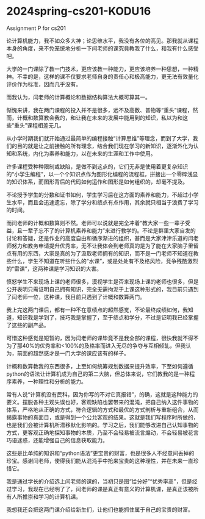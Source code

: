 # 2024spring-cs201-KODU16

Assignment P for cs201

论计算机能力，我不如众多大神；论思维水平，我没有各位的高见。那我就从课程本身的角度，来不免笼统地分析一下闫老师的课究竟教我了什么，和我有什么感受吧。

大学的一门课除了教一门技术，更应该教一种能力，更应该培养一种思想，一种精神。不幸的是，这样的课不仅要求老师自身的责任心和极高能力，更无法有效量化评价作为标准，因而几乎没有。

而我认为，闫老师的计算概论和数据结构算法大概可算其一。

惭愧来讲，我在两门课程的投入并不是很多，远不及高数、普物等“重头”课程，然而，计概和数算教会我的，和让我在未来的发展中能用到的知识，私以为和这些“重头”课程相差无几。

从小学时期我们就开始通过最简单的编程接触“计算思维”等理念，而到了大学，我们的目的就是让之前接触的所有理念，结合我们现在学习的新知识，逐渐外化为认知和系统，内化为素养和能力，以在未来的生涯和工作中使用。

许多课程受种种限制或缺陷，是做不到这点的，它们无非是使用着更复杂知识的“小学生编程”，以一个个知识点作为图形化编程的流程框，拼接出一个零碎浅显的知识体系，而图形背后的代码如何运作和图形是如何组织的，却毫不提及。

不论授予学生的分数和证书如何，学生学习后在这方面的素养和能力，不超过小学生水平，而且会迅速遗忘，除了学分和绩点有点作用，其余就只相当于浪费了学习的时间。

而闫老师的计概和数算则不然。老师可以说就是完全冲着“教大家一些一辈子受益，且一辈子忘不了的计算机素养和能力”来进行教学的。不论是群里大家自发的讨论和答疑，还是作业的高度自由和循序渐进的组织，甚而是大家津津乐道的闫老师努力和教务申请提升优秀率，无不让我体会到老师真的是为了能在大家脑子里留点有用的东西，大家是真的为了汲取老师拥有的知识，而不是一门老师不知道在教些什么，学生不知道在听些什么的“水课”，或是处处有不及格风险，竞争残酷激烈的“雷课”，这两种课是学习知识的大害。

愤怒学生不来现场上课的老师很多，漠视学生是否来现场上课的老师也很多，但是公开表明只需证明自己拥有知识，完全无需拘泥于上课这种形式的，我目前只遇到了闫老师一位，这种课，我目前只遇到了计概和数算两门。

我上完这两门课后，都有一种不在意绩点的超然感觉，不论最终成绩如何，我知道，知识我是学到了，技巧我是掌握了，至于绩点和学分，不过是证明我已经掌握了这些的副产品。

可惜这种感觉是短暂的，因为闫老师的课毕竟不是我全部的课程，很快我就不得不为了那40%的优秀率和<100%的及格率而进入无尽的争夺与互相倾轧，但我认为，前面的超然感才是一门大学的课应该有的样子。

计概和数算教我的东西很多，上至如何统筹规划数据来提升效率，下至如何遵循python的语法让计算机成为自己的第二大脑，但总体来说，它们教我的是一种程序素养，一种理性和分析的能力。

常有人说“计算机没有民科，因为你写的不对它真报错”，的确，这就是这种能力的要义。摆脱各种主观失误也好，客观缺陷也罢带来的混沌，把自己纳入这件事物的体系，严格地从正确的方式，符合逻辑的方式和最优的方式剖析与重新组合，从而揭露事物的真面目，或是得到一个公允客观的结果。这就是我们写程序时所做的，也是我们会被计算机所潜移默化影响的。学习之后，我们能够改进自己认知事物的方式，更客观正确地探知事物的本质，乃至不会轻易被流言煽动，不会轻易被花言巧语迷惑，还能增强自己的信息获取能力。

这些是比单纯的知识和“python语法”更宝贵的财富，也是很多人不经意间丢掉的珍宝。感谢闫老师，使得我们能从混沌手中抢来宝贵的这种理性，并在未来一直珍惜它。

我是通过学长的介绍选上闫老师的课的，当初只是图“给分好”“优秀率高”，但是经过学习，我现在已经明了了，闫老师的课是真正有意义的计算机课，是真正该被所有人所推崇和学习的计算机课。

我想我还会把这两门课介绍给新生们，让他们也能抓住属于自己的宝贵的财富。
